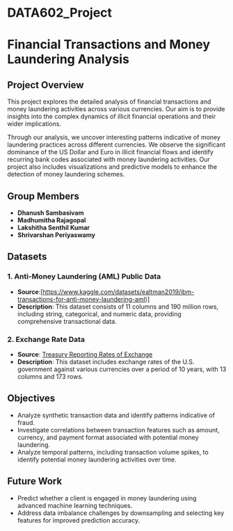 # DATA602_Project

# Financial Transactions and Money Laundering Analysis

## Project Overview
This project explores the detailed analysis of financial transactions and money laundering activities across various currencies. Our aim is to provide insights into the complex dynamics of illicit financial operations and their wider implications.

Through our analysis, we uncover interesting patterns indicative of money laundering practices across different currencies. We observe the significant dominance of the US Dollar and Euro in illicit financial flows and identify recurring bank codes associated with money laundering activities. Our project also includes visualizations and predictive models to enhance the detection of money laundering schemes.

## Group Members
- **Dhanush Sambasivam**
- **Madhumitha Rajagopal**
- **Lakshitha Senthil Kumar**
- **Shrivarshan Periyaswamy**

## Datasets

### 1. Anti-Money Laundering (AML) Public Data
- **Source**:[https://www.kaggle.com/datasets/ealtman2019/ibm-transactions-for-anti-money-laundering-aml)]
- **Description**: This dataset consists of 11 columns and 190 million rows, including string, categorical, and numeric data, providing comprehensive transactional data.

### 2. Exchange Rate Data
- **Source**: [Treasury Reporting Rates of Exchange](https://fiscaldata.treasury.gov/datasets/treasury-reporting-rates-exchange/treasury-reporting-rates-of-exchange)
- **Description**: This dataset includes exchange rates of the U.S. government against various currencies over a period of 10 years, with 13 columns and 173 rows.

## Objectives
- Analyze synthetic transaction data and identify patterns indicative of fraud.
- Investigate correlations between transaction features such as amount, currency, and payment format associated with potential money laundering.
- Analyze temporal patterns, including transaction volume spikes, to identify potential money laundering activities over time.

## Future Work
- Predict whether a client is engaged in money laundering using advanced machine learning techniques.
- Address data imbalance challenges by downsampling and selecting key features for improved prediction accuracy.

